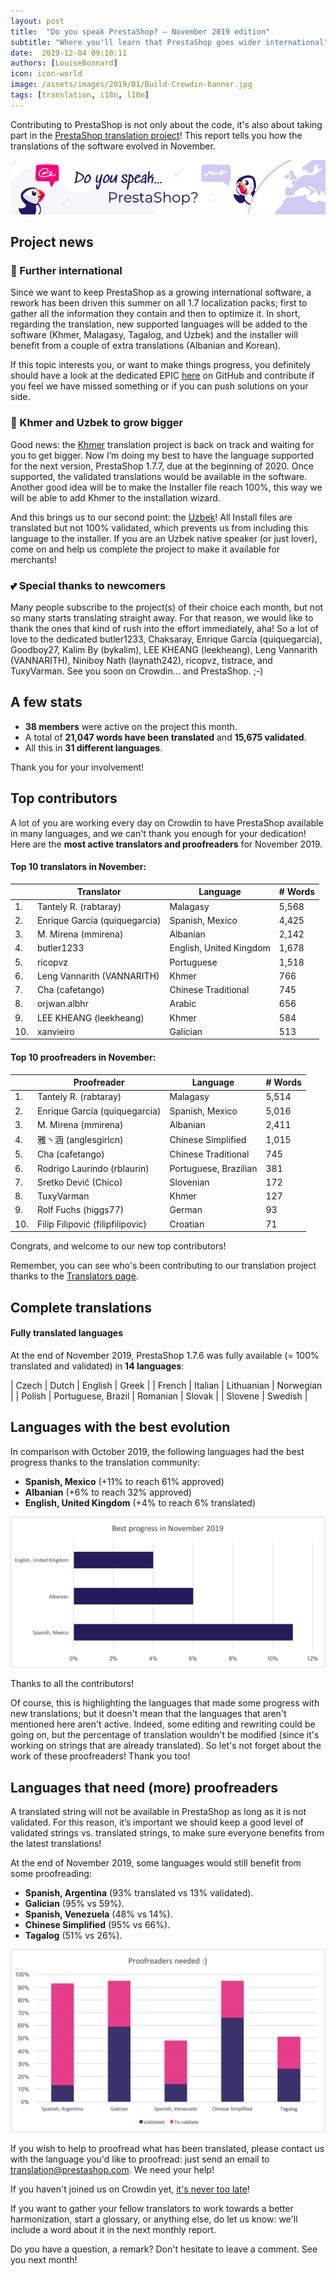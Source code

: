 ```yaml
---
layout: post
title:  "Do you speak PrestaShop? – November 2019 edition"
subtitle: "Where you'll learn that PrestaShop goes wider international"
date:  2019-12-04 09:10:11
authors: [LouiseBonnard]
icon: icon-world
image: /assets/images/2019/01/Build-Crowdin-banner.jpg
tags: [translation, i18n, l10n]
---
```


Contributing to PrestaShop is not only about the code, it's also about taking part in the [PrestaShop translation project](https://crowdin.com/project/prestashop-official)! This report tells you how the translations of the software evolved in November.

![Crowdin Monthly banner](/assets/images/2019/01/Build-Crowdin-banner.jpg)

## Project news


### :rocket: Further international

Since we want to keep PrestaShop as a growing international software, a rework has been driven this summer on all 1.7 localization packs; first to gather all the information they contain and then to optimize it. In short, regarding the translation, new supported languages will be added to the software (Khmer, Malagasy, Tagalog, and Uzbek) and the installer will benefit from a couple of extra translations (Albanian and Korean).

If this topic interests you, or want to make things progress, you definitely should have a look at the dedicated EPIC [here](https://github.com/PrestaShop/PrestaShop/issues/15829) on GitHub and contribute if you feel we have missed something or if you can push solutions on your side.


### :hatching_chick: Khmer and Uzbek to grow bigger

Good news: the [Khmer](https://crowdin.com/project/prestashop-official/km#) translation project is back on track and waiting for you to get bigger. Now I’m doing my best to have the language supported for the next version, PrestaShop 1.7.7, due at the beginning of 2020. Once supported, the validated translations would be available in the software. Another good idea will be to make the Installer file reach 100%, this way we will be able to add Khmer to the installation wizard.

And this brings us to our second point: the [Uzbek](https://crowdin.com/project/prestashop-official/uz)! All Install files are translated but not 100% validated, which prevents us from including this language to the installer. If you are an Uzbek native speaker (or just lover), come on and help us complete the project to make it available for merchants!


### :two_hearts: Special thanks to newcomers

Many people subscribe to the project(s) of their choice each month, but not so many starts translating straight away. For that reason, we would like to thank the ones that kind of rush into the effort immediately, aha! So a lot of love to the dedicated butler1233, Chaksaray, Enrique García (quiquegarcia), Goodboy27, Kalim By (bykalim), LEE KHEANG (leekheang), Leng Vannarith (VANNARITH), Niniboy Nath (laynath242), ricopvz, tistrace, and TuxyVarman. See you soon on Crowdin… and PrestaShop. ;-)


## A few stats
 
* **38 members** were active on the project this month.
* A total of **21,047 words have been translated** and **15,675 validated**.
* All this in **31 different languages**.
 
Thank you for your involvement!
 

## Top contributors
 
A lot of you are working every day on Crowdin to have PrestaShop available in many languages, and we can't thank you enough for your dedication! Here are the **most active translators and proofreaders** for November 2019.

#### Top 10 translators in November:
 
| |Translator | Language | # Words
|-|---------- | -------- | ----------------
 1. | Tantely R. (rabtaray) | Malagasy | 5,568
 2. | Enrique García (quiquegarcia) | Spanish, Mexico | 4,425
 3. | M. Mirena (mmirena) | Albanian | 2,142
 4. | butler1233 | English, United Kingdom | 1,678
 5. | ricopvz | Portuguese | 1,518
 6. | Leng Vannarith (VANNARITH) | Khmer | 766
 7. | Cha (cafetango) | Chinese Traditional | 745
 8. | orjwan.albhr | Arabic | 656
 9. | LEE KHEANG (leekheang) | Khmer | 584
10. | xanvieiro | Galician | 513
 
 
#### Top 10 proofreaders in November:
 
| | Proofreader | Language | # Words
|-| ---------- | -------- | ----------------
1. | Tantely R. (rabtaray) | Malagasy | 5,514
 2. | Enrique García (quiquegarcia) | Spanish, Mexico | 5,016
 3. | M. Mirena (mmirena) | Albanian | 2,411
 4. | 雅丶涵 (anglesgirlcn) | Chinese Simplified | 1,015
 5. | Cha (cafetango) | Chinese Traditional | 745
 6. | Rodrigo Laurindo (rblaurin) | Portuguese, Brazilian | 381
 7. | Sretko Devič (Chico) | Slovenian | 172
 8. | TuxyVarman | Khmer | 127
 9. | Rolf Fuchs (higgs77) | German | 93
10. | Filip Filipović (filipfilipovic) | Croatian | 71

Congrats, and welcome to our new top contributors!
 
Remember, you can see who's been contributing to our translation project thanks to the [Translators page](http://translators.prestashop.com/).
 
 
## Complete translations
 
#### Fully translated languages
 
At the end of November 2019, PrestaShop 1.7.6 was fully available (= 100% translated and validated) in **14 languages**:
 
| Czech | Dutch | English | Greek |
| French | Italian | Lithuanian | Norwegian |
| Polish | Portuguese, Brazil | Romanian | Slovak |
| Slovene | Swedish |
 
 
## Languages with the best evolution
 
In comparison with October 2019, the following languages had the best progress thanks to the translation community:
 
* **Spanish, Mexico** (+11% to reach 61% approved)
* **Albanian** (+6% to reach 32% approved)
* **English, United Kingdom** (+4% to reach 6% translated)
 
![Best translation progress for November 2019](/assets/images/2019/12/Build-Crowdin-progress-November19.png)
 
Thanks to all the contributors!
 
Of course, this is highlighting the languages that made some progress with new translations; but it doesn't mean that the languages that aren't mentioned here aren't active. Indeed, some editing and rewriting could be going on, but the percentage of translation wouldn't be modified (since it's working on strings that are already translated). So let's not forget about the work of these proofreaders! Thank you too!
 
 
## Languages that need (more) proofreaders
 
A translated string will not be available in PrestaShop as long as it is not validated. For this reason, it’s important we should keep a good level of validated strings vs. translated strings, to make sure everyone benefits from the latest translations!
 
At the end of November 2019, some languages would still benefit from some proofreading:
 
* **Spanish, Argentina** (93% translated vs 13% validated).
* **Galician** (95% vs 59%).
* **Spanish, Venezuela** (48% vs 14%).
* **Chinese Simplified** (95% vs 66%).
* **Tagalog** (51% vs 26%).
 
![Languages that need proofreading](/assets/images/2019/12/Build-Crowdin-proofreading-November19.png)
 
If you wish to help to proofread what has been translated, please contact us with the language you'd like to proofread: just send an email to translation@prestashop.com. We need your help! 
 
If you haven't joined us on Crowdin yet, [it's never too late](https://crowdin.com/project/prestashop-official)!
 
If you want to gather your fellow translators to work towards a better harmonization, start a glossary, or anything else, do let us know: we'll include a word about it in the next monthly report.
 
Do you have a question, a remark? Don't hesitate to leave a comment. See you next month!
